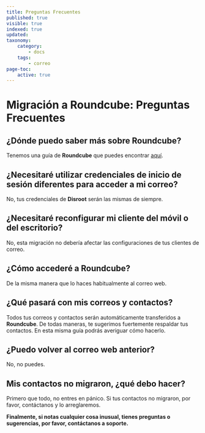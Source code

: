 ```yaml
---
title: Preguntas Frecuentes
published: true
visible: true
indexed: true
updated:
taxonomy:
    category:
        - docs
    tags:
        - correo
page-toc:
    active: true
---
```


# Migración a Roundcube: Preguntas Frecuentes

## ¿Dónde puedo saber más sobre Roundcube?
Tenemos una guía de **Roundcube** que puedes encontrar [aquí](../../roundcube).

## ¿Necesitaré utilizar credenciales de inicio de sesión diferentes para acceder a mi correo?
No, tus credenciales de **Disroot** serán las mismas de siempre.

## ¿Necesitaré reconfigurar mi cliente del móvil o del escritorio?
No, esta migración no debería afectar las configuraciones de tus clientes de correo.

## ¿Cómo accederé a Roundcube?
De la misma manera que lo haces habitualmente al correo web.

## ¿Qué pasará con mis correos y contactos?
Todos tus correos y contactos serán automáticamente transferidos a **Roundcube**. De todas maneras, te sugerimos fuertemente respaldar tus contactos. En esta misma guía podrás averiguar cómo hacerlo.

## ¿Puedo volver al correo web anterior?
No, no puedes.

## Mis contactos no migraron, ¿qué debo hacer?
Primero que todo, no entres en pánico. Si tus contactos no migraron, por favor, contáctanos y lo arreglaremos.

**Finalmente, si notas cualquier cosa inusual, tienes preguntas o sugerencias, por favor, contáctanos a soporte.**
